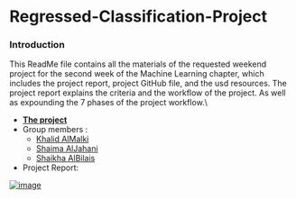 # **Regressed-Classification-Project**

### **Introduction**
This ReadMe file contains all the materials of the requested weekend project for the second week of the Machine Learning chapter, which includes the project report, project GitHub file, and the usd resources. The project report explains the criteria and the workflow of the project. As well as expounding the 7 phases of the project workflow.\

- [**The project**]()
- Group members :
   - [Khalid AlMalki](https://github.com/khalidme94)
   - [Shaima AlJahani ](https://github.com/mesha4545a)
   - [Shaikha AlBilais](https://github.com/shi5a)
- Project Report:

[![image](https://user-images.githubusercontent.com/48656800/107124490-4cb17680-68b5-11eb-8e29-a19eba0f167b.png)](https://docs.google.com/document/d/1-ksC7qJ5qJxhK4fwcgyNZptGHANpj7tE8GfaFnLKYjA/edit)

   
